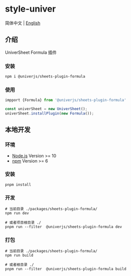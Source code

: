 # style-univer

简体中文 | [English](./README.md)

## 介绍

UniverSheet Formula 插件

### 安装

```bash
npm i @univerjs/sheets-plugin-formula
```

### 使用

```js
impport {Formula} from '@univerjs/sheets-plugin-formula'

const univerSheet = new UniverSheet();
univerSheet.installPlugin(new Formula());
```

## 本地开发

### 环境

-   [Node.js](https://nodejs.org/en/) Version >= 10
-   [npm](https://www.npmjs.com/) Version >= 6

### 安装

```
pnpm install
```

### 开发

```
# 当前目录 ./packages/sheets-plugin-formula/
npm run dev

# 或者项目根目录 ./
pnpm run --filter  @univerjs/sheets-plugin-formula dev
```

### 打包

```
# 当前目录 ./packages/sheets-plugin-formula/
npm run build

# 或者根目录 ./
pnpm run --filter  @univerjs/sheets-plugin-formula build
```
